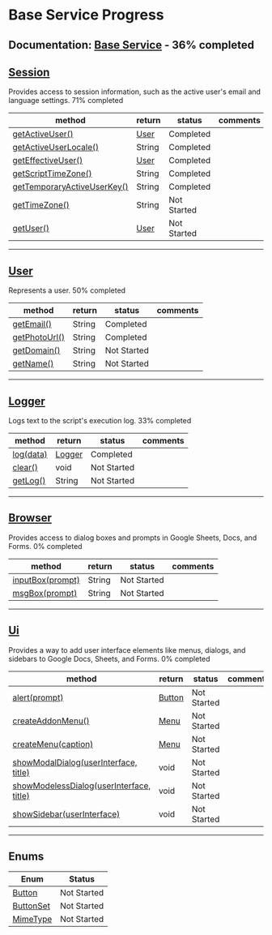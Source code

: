 # Base Service Progress
**Documentation:** [Base Service](https://developers.google.com/apps-script/reference/base) - 36% completed
---
## [Session](https://developers.google.com/apps-script/reference/base/session)
Provides access to session information, such as the active user's email and language settings.
71% completed

| method | return | status | comments |
| --- | --- | --- | --- |
| [getActiveUser()](https://developers.google.com/apps-script/reference/base/session#getActiveUser()) | [User](#user) | Completed | |
| [getActiveUserLocale()](https://developers.google.com/apps-script/reference/base/session#getActiveUserLocale()) | String | Completed | |
| [getEffectiveUser()](https://developers.google.com/apps-script/reference/base/session#getEffectiveUser()) | [User](#user) | Completed | |
| [getScriptTimeZone()](https://developers.google.com/apps-script/reference/base/session#getScriptTimeZone()) | String | Completed | |
| [getTemporaryActiveUserKey()](https://developers.google.com/apps-script/reference/base/session#getTemporaryActiveUserKey()) | String | Completed | |
| [getTimeZone()](https://developers.google.com/apps-script/reference/base/session#getTimeZone()) | String | Not Started | |
| [getUser()](https://developers.google.com/apps-script/reference/base/session#getUser()) | [User](#user) | Not Started | |

---
## [User](https://developers.google.com/apps-script/reference/base/user)
Represents a user.
50% completed

| method | return | status | comments |
| --- | --- | --- | --- |
| [getEmail()](https://developers.google.com/apps-script/reference/base/user#getEmail()) | String | Completed | |
| [getPhotoUrl()](https://developers.google.com/apps-script/reference/base/user#getPhotoUrl()) | String | Completed | |
| [getDomain()](https://developers.google.com/apps-script/reference/base/user#getDomain()) | String | Not Started | |
| [getName()](https://developers.google.com/apps-script/reference/base/user#getName()) | String | Not Started | |

---
## [Logger](https://developers.google.com/apps-script/reference/base/logger)
Logs text to the script's execution log.
33% completed

| method | return | status | comments |
| --- | --- | --- | --- |
| [log(data)](https://developers.google.com/apps-script/reference/base/logger#log(Object)) | [Logger](#logger) | Completed | |
| [clear()](https://developers.google.com/apps-script/reference/base/logger#clear()) | void | Not Started | |
| [getLog()](https://developers.google.com/apps-script/reference/base/logger#getLog()) | String | Not Started | |

---
## [Browser](https://developers.google.com/apps-script/reference/base/browser)
Provides access to dialog boxes and prompts in Google Sheets, Docs, and Forms.
0% completed

| method | return | status | comments |
| --- | --- | --- | --- |
| [inputBox(prompt)](https://developers.google.com/apps-script/reference/base/browser#inputBox(String)) | String | Not Started | |
| [msgBox(prompt)](https://developers.google.com/apps-script/reference/base/browser#msgBox(String)) | String | Not Started | |

---
## [Ui](https://developers.google.com/apps-script/reference/base/ui)
Provides a way to add user interface elements like menus, dialogs, and sidebars to Google Docs, Sheets, and Forms.
0% completed

| method | return | status | comments |
| --- | --- | --- | --- |
| [alert(prompt)](https://developers.google.com/apps-script/reference/base/ui#alert(String)) | [Button](https://developers.google.com/apps-script/reference/base/button) | Not Started | |
| [createAddonMenu()](https://developers.google.com/apps-script/reference/base/ui#createAddonMenu()) | [Menu](#menu) | Not Started | |
| [createMenu(caption)](https://developers.google.com/apps-script/reference/base/ui#createMenu(String)) | [Menu](#menu) | Not Started | |
| [showModalDialog(userInterface, title)](https://developers.google.com/apps-script/reference/base/ui#showModalDialog(Object,String)) | void | Not Started | |
| [showModelessDialog(userInterface, title)](https://developers.google.com/apps-script/reference/base/ui#showModelessDialog(Object,String)) | void | Not Started | |
| [showSidebar(userInterface)](https://developers.google.com/apps-script/reference/base/ui#showSidebar(Object)) | void | Not Started | |

---
## Enums
| Enum | Status |
| --- | --- |
| [Button](https://developers.google.com/apps-script/reference/base/button) | Not Started |
| [ButtonSet](https://developers.google.com/apps-script/reference/base/button-set) | Not Started |
| [MimeType](https://developers.google.com/apps-script/reference/base/mime-type) | Not Started | |